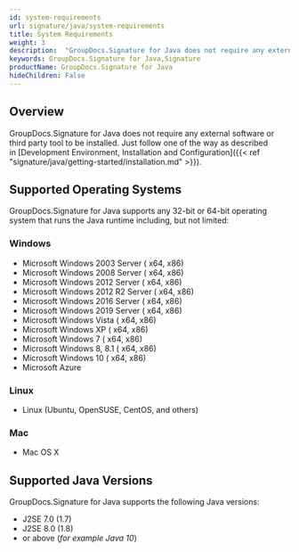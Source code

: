 ```yaml
---
id: system-requirements
url: signature/java/system-requirements
title: System Requirements
weight: 3
description:  "GroupDocs.Signature for Java does not require any external software or third party tool to be installed."
keywords: GroupDocs.Signature for Java,Signature 
productName: GroupDocs.Signature for Java
hideChildren: False
---
```

## Overview

GroupDocs.Signature for Java does not require any external software or third party tool to be installed. Just follow one of the way as described in [Development Environment, Installation and Configuration]({{< ref "signature/java/getting-started/installation.md" >}}).

## Supported Operating Systems

GroupDocs.Signature for Java supports any 32-bit or 64-bit operating system that runs the Java runtime including, but not limited:

### Windows

*   Microsoft Windows 2003 Server ( x64, x86)
*   Microsoft Windows 2008 Server ( x64, x86)
*   Microsoft Windows 2012 Server ( x64, x86)
*   Microsoft Windows 2012 R2 Server ( x64, x86)
*   Microsoft Windows 2016 Server ( x64, x86)
*   Microsoft Windows 2019 Server ( x64, x86)
*   Microsoft Windows Vista ( x64, x86)
*   Microsoft Windows XP ( x64, x86)
*   Microsoft Windows 7 ( x64, x86)
*   Microsoft Windows 8, 8.1 ( x64, x86)
*   Microsoft Windows 10 ( x64, x86)
*   Microsoft Azure

### Linux

*   Linux (Ubuntu, OpenSUSE, CentOS, and others)

### Mac

*   Mac OS X

## Supported Java Versions

GroupDocs.Signature for Java supports the following Java versions:

*   J2SE 7.0 (1.7)
*   J2SE 8.0 (1.8)
*   or above (*for example Java 10*)
